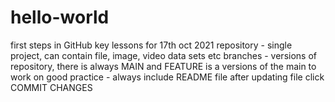 # hello-world
first steps in GitHub
key lessons for 17th oct 2021
repository - single project, can contain file, image, video data sets etc
branches - versions of repository, there is always MAIN and FEATURE is a versions of the main to work on
good practice - always include README file
after updating file  click COMMIT CHANGES
